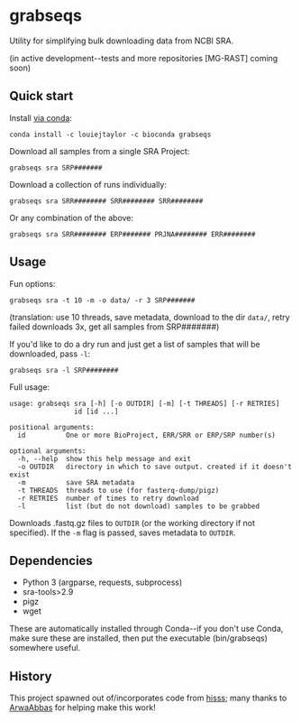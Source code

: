 # grabseqs

Utility for simplifying bulk downloading data from NCBI SRA.

(in active development--tests and more repositories [MG-RAST] coming soon)

## Quick start

Install [via conda](https://anaconda.org/louiejtaylor/grabseqs):

    conda install -c louiejtaylor -c bioconda grabseqs

Download all samples from a single SRA Project:

    grabseqs sra SRP#######
    
Download a collection of runs individually:

    grabseqs sra SRR######## SRR######## SRR########
    
Or any combination of the above:

    grabseqs sra SRR######## ERP####### PRJNA######## ERR########

## Usage

Fun options:

    grabseqs sra -t 10 -m -o data/ -r 3 SRP#######

(translation: use 10 threads, save metadata, download to the dir `data/`, retry failed downloads 3x, get all samples from SRP#######)
    
If you'd like to do a dry run and just get a list of samples that will be downloaded, pass `-l`:
    
    grabseqs sra -l SRP########


Full usage:

    usage: grabseqs sra [-h] [-o OUTDIR] [-m] [-t THREADS] [-r RETRIES]
                    id [id ...]

    positional arguments:
      id          One or more BioProject, ERR/SRR or ERP/SRP number(s)

    optional arguments:
      -h, --help  show this help message and exit
      -o OUTDIR   directory in which to save output. created if it doesn't exist
      -m          save SRA metadata
      -t THREADS  threads to use (for fasterq-dump/pigz)
      -r RETRIES  number of times to retry download
      -l          list (but do not download) samples to be grabbed
      
Downloads .fastq.gz files to `OUTDIR` (or the working directory if not specified). If the `-m` flag is passed, saves metadata to `OUTDIR`.

## Dependencies
  
   - Python 3 (argparse, requests, subprocess)
   - sra-tools>2.9
   - pigz
   - wget

These are automatically installed through Conda--if you don't use Conda, make sure these are installed, then put the executable (bin/grabseqs) somewhere useful.

## History

This project spawned out of/incorporates code from [hisss](https://github.com/louiejtaylor/hisss); many thanks to [ArwaAbbas](https://github.com/ArwaAbbas) for helping make this work!
